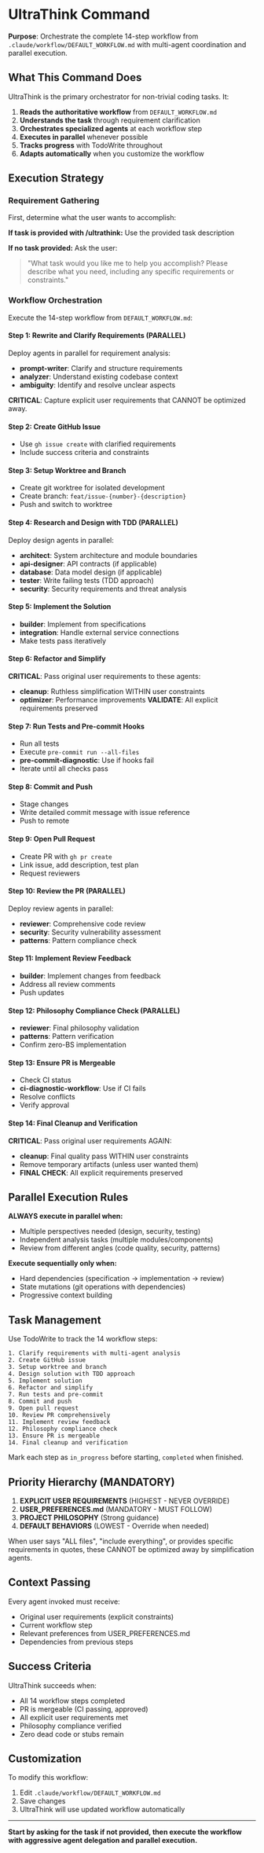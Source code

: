 # UltraThink Command

**Purpose**: Orchestrate the complete 14-step workflow from `.claude/workflow/DEFAULT_WORKFLOW.md` with multi-agent coordination and parallel execution.

## What This Command Does

UltraThink is the primary orchestrator for non-trivial coding tasks. It:

1. **Reads the authoritative workflow** from `DEFAULT_WORKFLOW.md`
2. **Understands the task** through requirement clarification
3. **Orchestrates specialized agents** at each workflow step
4. **Executes in parallel** whenever possible
5. **Tracks progress** with TodoWrite throughout
6. **Adapts automatically** when you customize the workflow

## Execution Strategy

### Requirement Gathering

First, determine what the user wants to accomplish:

**If task is provided with /ultrathink:** Use the provided task description

**If no task provided:** Ask the user:

> "What task would you like me to help you accomplish? Please describe what you need, including any specific requirements or constraints."

### Workflow Orchestration

Execute the 14-step workflow from `DEFAULT_WORKFLOW.md`:

#### Step 1: Rewrite and Clarify Requirements (PARALLEL)

Deploy agents in parallel for requirement analysis:

- **prompt-writer**: Clarify and structure requirements
- **analyzer**: Understand existing codebase context
- **ambiguity**: Identify and resolve unclear aspects

**CRITICAL**: Capture explicit user requirements that CANNOT be optimized away.

#### Step 2: Create GitHub Issue

- Use `gh issue create` with clarified requirements
- Include success criteria and constraints

#### Step 3: Setup Worktree and Branch

- Create git worktree for isolated development
- Create branch: `feat/issue-{number}-{description}`
- Push and switch to worktree

#### Step 4: Research and Design with TDD (PARALLEL)

Deploy design agents in parallel:

- **architect**: System architecture and module boundaries
- **api-designer**: API contracts (if applicable)
- **database**: Data model design (if applicable)
- **tester**: Write failing tests (TDD approach)
- **security**: Security requirements and threat analysis

#### Step 5: Implement the Solution

- **builder**: Implement from specifications
- **integration**: Handle external service connections
- Make tests pass iteratively

#### Step 6: Refactor and Simplify

**CRITICAL**: Pass original user requirements to these agents:

- **cleanup**: Ruthless simplification WITHIN user constraints
- **optimizer**: Performance improvements
  **VALIDATE**: All explicit requirements preserved

#### Step 7: Run Tests and Pre-commit Hooks

- Run all tests
- Execute `pre-commit run --all-files`
- **pre-commit-diagnostic**: Use if hooks fail
- Iterate until all checks pass

#### Step 8: Commit and Push

- Stage changes
- Write detailed commit message with issue reference
- Push to remote

#### Step 9: Open Pull Request

- Create PR with `gh pr create`
- Link issue, add description, test plan
- Request reviewers

#### Step 10: Review the PR (PARALLEL)

Deploy review agents in parallel:

- **reviewer**: Comprehensive code review
- **security**: Security vulnerability assessment
- **patterns**: Pattern compliance check

#### Step 11: Implement Review Feedback

- **builder**: Implement changes from feedback
- Address all review comments
- Push updates

#### Step 12: Philosophy Compliance Check (PARALLEL)

- **reviewer**: Final philosophy validation
- **patterns**: Pattern verification
- Confirm zero-BS implementation

#### Step 13: Ensure PR is Mergeable

- Check CI status
- **ci-diagnostic-workflow**: Use if CI fails
- Resolve conflicts
- Verify approval

#### Step 14: Final Cleanup and Verification

**CRITICAL**: Pass original user requirements AGAIN:

- **cleanup**: Final quality pass WITHIN user constraints
- Remove temporary artifacts (unless user wanted them)
- **FINAL CHECK**: All explicit requirements preserved

## Parallel Execution Rules

**ALWAYS execute in parallel when:**

- Multiple perspectives needed (design, security, testing)
- Independent analysis tasks (multiple modules/components)
- Review from different angles (code quality, security, patterns)

**Execute sequentially only when:**

- Hard dependencies (specification → implementation → review)
- State mutations (git operations with dependencies)
- Progressive context building

## Task Management

Use TodoWrite to track the 14 workflow steps:

```
1. Clarify requirements with multi-agent analysis
2. Create GitHub issue
3. Setup worktree and branch
4. Design solution with TDD approach
5. Implement solution
6. Refactor and simplify
7. Run tests and pre-commit
8. Commit and push
9. Open pull request
10. Review PR comprehensively
11. Implement review feedback
12. Philosophy compliance check
13. Ensure PR is mergeable
14. Final cleanup and verification
```

Mark each step as `in_progress` before starting, `completed` when finished.

## Priority Hierarchy (MANDATORY)

1. **EXPLICIT USER REQUIREMENTS** (HIGHEST - NEVER OVERRIDE)
2. **USER_PREFERENCES.md** (MANDATORY - MUST FOLLOW)
3. **PROJECT PHILOSOPHY** (Strong guidance)
4. **DEFAULT BEHAVIORS** (LOWEST - Override when needed)

When user says "ALL files", "include everything", or provides specific requirements in quotes, these CANNOT be optimized away by simplification agents.

## Context Passing

Every agent invoked must receive:

- Original user requirements (explicit constraints)
- Current workflow step
- Relevant preferences from USER_PREFERENCES.md
- Dependencies from previous steps

## Success Criteria

UltraThink succeeds when:

- All 14 workflow steps completed
- PR is mergeable (CI passing, approved)
- All explicit user requirements met
- Philosophy compliance verified
- Zero dead code or stubs remain

## Customization

To modify this workflow:

1. Edit `.claude/workflow/DEFAULT_WORKFLOW.md`
2. Save changes
3. UltraThink will use updated workflow automatically

---

**Start by asking for the task if not provided, then execute the workflow with aggressive agent delegation and parallel execution.**
